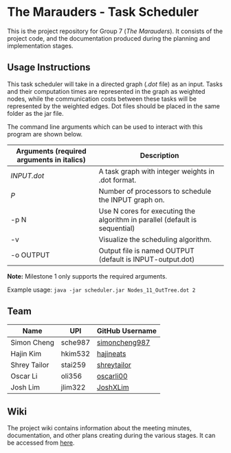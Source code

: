 # The Marauders - Task Scheduler

This is the project repository for Group 7 (*The Marauders*). It consists of the project code, and the documentation produced during the planning and implementation stages.

## Usage Instructions

This task scheduler will take in a directed graph (*.dot* file) as an input. Tasks and their computation times are represented in the graph as weighted nodes, while the communication costs between these tasks will be represented by the weighted edges. Dot files should be placed in the same folder as the jar file.

The command line arguments which can be used to interact with this program are shown below.

| Arguments (required arguments in italics) | Description |
| --- | --- |
| *INPUT.dot* | A task graph with integer weights in .dot format. |
| *P* | Number of processors to schedule the INPUT graph on. |
| -p N | Use N cores for executing the algorithm in parallel (default is sequential) |
| -v | Visualize the scheduling algorithm. |
| -o OUTPUT | Output file is named OUTPUT (default is INPUT-output.dot) |

**Note:** Milestone 1 only supports the required arguments.

Example usage: ```java -jar scheduler.jar Nodes_11_OutTree.dot 2```

## Team

| Name | UPI | GitHub Username |
| --- | --- | --- |
| Simon Cheng | sche987 | [simoncheng987](https://github.com/simoncheng987) |
| Hajin Kim | hkim532 | [hajineats](https://github.com/hajineats) |
| Shrey Tailor | stai259 | [shreytailor](https://github.com/shreytailor) |
| Oscar Li | oli356 | [oscarli00](https://github.com/oscarli00) |
| Josh Lim | jlim322 | [JoshXLim](https://github.com/JoshXLim) |

## Wiki

The project wiki contains information about the meeting minutes, documentation, and other plans creating during the various stages. It can be accessed from [here](wiki/index.md).
